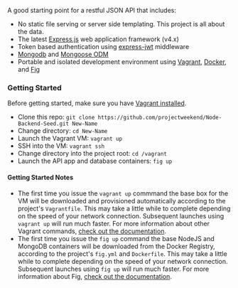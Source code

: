 A good starting point for a restful JSON API that includes:
* No static file serving or server side templating. This project is all about the data.
* The latest [Express.js](http://expressjs.com/) web application framework (v4.x)
* Token based authentication using [express-jwt](https://www.npmjs.org/package/express-jwt) middleware
* [Mongodb](http://www.mongodb.org/) and [Mongoose ODM](http://mongoosejs.com/)
* Portable and isolated development environment using [Vagrant](http://www.vagrantup.com/), [Docker](https://www.docker.io/), and [Fig](http://orchardup.github.io/fig/)


### Getting Started

Before getting started, make sure you have [Vagrant installed](http://www.vagrantup.com/downloads.html).

* Clone this repo: `git clone https://github.com/projectweekend/Node-Backend-Seed.git New-Name`
* Change directory: `cd New-Name`
* Launch the Vagrant VM: `vagrant up`
* SSH into the VM: `vagrant ssh`
* Change directory into the project root: `cd /vagrant`
* Launch the API app and database containers: `fig up`

#### Getting Started Notes

* The first time you issue the `vagrant up` commmand the base box for the VM will be downloaded and provisioned automatically according to the project's `Vagrantfile`. This may take a little while to complete depending on the speed of your network connection. Subsequent launches using `vagrant up` will run much faster. For more information about other Vagrant commands, [check out the documentation](http://docs.vagrantup.com/v2/cli/index.html).
* The first time you issue the `fig up` command the base NodeJS and MongoDB containers will be downloaded from the Docker Registry, according to the project's `fig.yml` and `Dockerfile`. This may take a little while to complete depending on the speed of your network connection. Subsequent launches using `fig up` will run much faster. For more information about Fig, [check out the documentation](http://orchardup.github.io/fig/).




